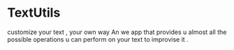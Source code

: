# TextUtils
 customize your text , your own way  An we app that provides u almost all the possible operations u can perform on your text to improvise it . 
